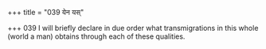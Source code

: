 +++
title = "039 येन यस्"

+++
039	I will briefly declare in due order what transmigrations in this whole (world a man) obtains through each of these qualities.